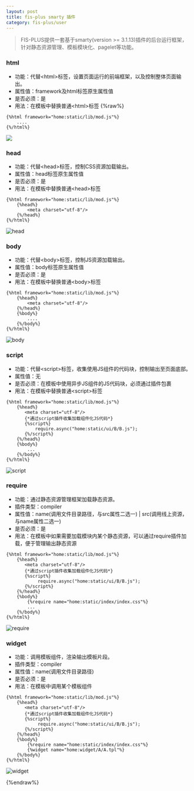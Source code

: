```yaml
---
layout: post
title: fis-plus smarty 插件
category: fis-plus/user
---
```


> FIS-PLUS提供一套基于smarty(version >= 3.1.13)插件的后台运行框架，针对静态资源管理、模板模块化、pagelet等功能。

### html

* 功能：代替\<html\>标签，设置页面运行的前端框架，以及控制整体页面输出。
* 属性值：framework及html标签原生属性值
* 是否必须：是
* 用法：在模板中替换普通\<html\>标签
{%raw%}

```smarty
{%html framework="home:static/lib/mod.js"%}
    ....
{%/html%}
```

![](/static/images/fis-plus/tpl1.jpg)

### head

* 功能：代替\<head\>标签，控制CSS资源加载输出。
* 属性值：head标签原生属性值
* 是否必须：是
* 用法：在模板中替换普通\<head\>标签

```smarty
{%html framework="home:static/lib/mod.js"%}
    {%head%}
        <meta charset="utf-8"/>
    {%/head%}
{%/html%}
```

![head](/static/images/fis-plus/tpl2.jpg)

### body

* 功能：代替\<body\>标签，控制JS资源加载输出。
* 属性值：body标签原生属性值
* 是否必须：是
* 用法：在模板中替换普通\<body\>标签


```smarty
{%html framework="home:static/lib/mod.js"%}
    {%head%}
        <meta charset="utf-8"/>
    {%/head%}
    {%body%}
        ....
    {%/body%}
{%/html%}
```

![body](/static/images/fis-plus/tpl3.jpg)

### script

* 功能：代替\<script\>标签，收集使用JS组件的代码块，控制输出至页面底部。
* 属性值：无
* 是否必须：在模板中使用异步JS组件的JS代码块，必须通过插件包裹
* 用法：在模板中替换普通\<script\>标签

```smarty
{%html framework="home:static/lib/mod.js"%}
    {%head%}
       <meta charset="utf-8"/>
       {*通过script插件收集加载组件化JS代码*}
       {%script%}
           require.async("home:static/ui/B/B.js");
       {%/script%}
    {%/head%}
    {%body%}
        ...
    {%/body%}
{%/html%}
```

![script](/static/images/fis-plus/tpl4.jpg)

### require

* 功能：通过静态资源管理框架加载静态资源。
* 插件类型：compiler
* 属性值：name(调用文件目录路径，与src属性二选一) | src(调用线上资源，与name属性二选一)
* 是否必须：是
* 用法：在模板中如果需要加载模块内某个静态资源，可以通过require插件加载，便于管理输出静态资源

```smarty
{%html framework="home:static/lib/mod.js"%}
    {%head%}
       <meta charset="utf-8"/>
       {*通过script插件收集加载组件化JS代码*}
       {%script%}
            require.async("home:static/ui/B/B.js");
       {%/script%}
    {%/head%}
    {%body%}
        {%require name="home:static/index/index.css"%}
        ...
    {%/body%}
{%/html%}
```

![require](/static/images/fis-plus/tpl5.jpg)

### widget

* 功能：调用模板组件，渲染输出模板片段。
* 插件类型：compiler
* 属性值：name(调用文件目录路径)
* 是否必须：是
* 用法：在模板中调用某个模板组件

```smarty
{%html framework="home:static/lib/mod.js"%}
    {%head%}
       <meta charset="utf-8"/>
       {*通过script插件收集加载组件化JS代码*}
       {%script%}
            require.async("home:static/ui/B/B.js");
       {%/script%}
    {%/head%}
    {%body%}
        {%require name="home:static/index/index.css"%}
        {%widget name="home:widget/A/A.tpl"%}
    {%/body%}
{%/html%}
```

![widget](/static/images/fis-plus/tpl6.jpg)

{%endraw%}